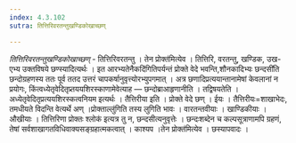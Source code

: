 ```yaml
---
index: 4.3.102
sutra: तित्तिरिवरतन्तुखण्डिकोखाच्छण्

---
```

_तित्तिरिवरतन्तुखण्डिकोखाच्छण्_ - तित्तिरिवरतन्तु । तेन प्रोक्त॑मित्येव । तित्तिरि, वरतन्तु, खण्डिक, उख-एभ्य उक्तविषये छण्स्यादित्यर्थः । इत आरभ्यतेनैकदि॑गितिपर्यन्तं प्रोक्ते वेदे भवन्ति,शौनकादिभ्यः छन्दसी॑ति छन्दोग्रहणस्य ततः पूर्व ततद उत्तरं चापकर्षानुवृत्त्योरभ्युपगमात् । अत्र छणादिप्रत्ययान्तानामेषां केवलानां न प्रयोगः, किंत्वध्येतृवेदितृप्र्तययशिरस्काणामेवेत्याह — छन्दोब्राआहृणानीति । तद्विषयतेति । अध्येतृवेदितृप्रत्ययशिरस्कत्वनियम इत्यर्थः । तैत्तिरीया इति । प्रोक्ते वेदे छण् । ईयः । तैत्तिरीयः=शाखाभेदः, तमधीयते विदन्ति वेत्यर्थे अण् ।प्रोक्ताल्लु॑गिति तस्य लुगिति भावः । वारतन्तवीयाः । खाण्डिकीयाः । औखीयाः । तित्तिरिणा प्रोक्तः श्लोक॑ इत्यत्र तु न, छन्दसीत्यनुवृत्तेः । छन्दःशब्देन च कल्पसूत्राणामपि ग्रहणं, तेषां सर्वशाखागतविधिवाक्यसङ्ग्रहात्मकत्वात् । काश्यप ।तेन प्रोक्त॑मित्येव । छस्यापवादः ।